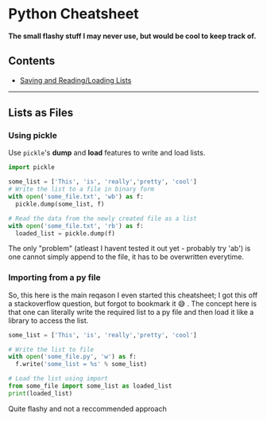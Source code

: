 # Python Cheatsheet
**The small flashy stuff I may never use, but would be cool to keep track of.**


## Contents
- [Saving and Reading/Loading Lists](lists-as-files)

___
## Lists as Files
### Using pickle
Use `pickle`'s **dump** and **load** features to write and load lists.
```python
import pickle

some_list = ['This', 'is', 'really','pretty', 'cool']
# Write the list to a file in binary form
with open('some_file.txt', 'wb') as f:
  pickle.dump(some_list, f)

# Read the data from the newly created file as a list
with open('some_file.txt', 'rb') as f:
  loaded_list = pickle.dump(f)
```
The only "problem" (atleast I havent tested it out yet - probably try 'ab') is one cannot simply append to the file, it has to be overwritten everytime.

### Importing from a py file
So, this here is the main reqason I even started this cheatsheet; I got this off a stackoverflow question, but forgot to bookmark it :sweat_smile: . The concept here is that one can literally write the required list to a py file and then load it like a library to access the list.
```python
some_list = ['This', 'is', 'really','pretty', 'cool']

# Write the list to file
with open('some_file.py', 'w') as f:
  f.write('some_list = %s' % some_list)

# Load the list using import
from some_file import some_list as loaded_list
print(loaded_list)
```
Quite flashy and not a reccommended approach
